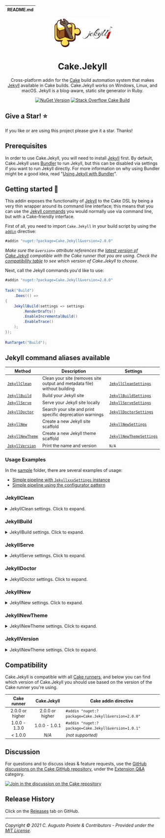 | README.md |
|:---|

<div align="center">

![Cake.Jekyll](asset/cake-jekyll-logo.png)

</div>

<h1 align="center">Cake.Jekyll</h1>
<div align="center">

Cross-platform addin for the [Cake](https://cakebuild.net) build automation system that makes [Jekyll](https://jekyllrb.com) available in Cake builds. Cake.Jekyll works on Windows, Linux, and macOS. Jekyll is a blog-aware, static site generator in Ruby.

[![NuGet Version](https://img.shields.io/nuget/v/Cake.Jekyll.svg?color=blue&style=flat-square)](https://www.nuget.org/packages/Cake.Jekyll/) [![Stack Overflow Cake Build](https://img.shields.io/badge/stack%20overflow-cakebuild-orange.svg?style=flat-square)](http://stackoverflow.com/questions/tagged/cakebuild)

</div>

## Give a Star! :star:

If you like or are using this project please give it a star. Thanks!

## Prerequisites

In order to use Cake.Jekyll, you will need to install [Jekyll](https://jekyllrb.com) first. By default, Cake.Jekyll uses [Bundler](https://bundler.io) to run Jekyll, but this can be disabled via settings if you want to run Jekyll directly. For more information on why using Bundler might be a good idea, read "[Using Jekyll with Bundler](https://jekyllrb.com/tutorials/using-jekyll-with-bundler/)".

## Getting started :rocket:

This addin exposes the functionality of [Jekyll](https://jekyllrb.com) to the Cake DSL by being a very thin wrapper around its command line interface; this means that you can use the [Jekyll commands](https://jekyllrb.com/docs/usage/) you would normally use via command line, but with a Cake-friendly interface.

First of all, you need to import `Cake.Jekyll` in your build script by using the [`addin`](http://cakebuild.net/docs/fundamentals/preprocessor-directives) directive:

```csharp
#addin "nuget:?package=Cake.Jekyll&version=2.0.0"
```

_Make sure the `&version=` attribute references the [latest version of Cake.Jekyll](https://www.nuget.org/packages/Cake.Jekyll/) compatible with the Cake runner that you are using. Check the [compatibility table](#compatibility) to see which version of Cake.Jekyll to choose_.

Next, call the Jekyll commands you'd like to use:

```csharp
#addin "nuget:?package=Cake.Jekyll&version=2.0.0"

Task("Build")
    .Does(() =>
{
    JekyllBuild(settings => settings
        .RenderDrafts()
        .EnableIncrementalBuild()
        .EnableTrace()
    );
});

RunTarget("Build");
```

## Jekyll command aliases available

| Method                              | Description                                                              | Settings                   |
| ----------------------------------- | ------------------------------------------------------------------------ | -------------------------- |
| [`JekyllClean`](#jekyllclean)       | Clean your site (removes site output and metadata file) without building | [`JekyllCleanSettings`]    |
| [`JekyllBuild`](#jekyllbuild)       | Build your Jekyll site                                                   | [`JekyllBuildSettings`]    |
| [`JekyllServe`](#jekyllserve)       | Serve your Jekyll site locally                                           | [`JekyllServeSettings`]    |
| [`JekyllDoctor`](#jekylldoctor)     | Search your site and print specific deprecation warnings                 | [`JekyllDoctorSettings`]   |
| [`JekyllNew`](#jekyllnew)           | Create a new Jekyll site scaffold                                        | [`JekyllNewSettings`]      |
| [`JekyllNewTheme`](#jekyllnewtheme) | Create a new Jekyll theme scaffold                                       | [`JekyllNewThemeSettings`] |
| [`JekyllVersion`](#jekyllversion)   | Print the name and version                                               | `N/A`                      |

[`JekyllCleanSettings`]: src/Cake.Jekyll/Commands/Clean/JekyllCleanSettings.cs
[`JekyllBuildSettings`]: src/Cake.Jekyll/Commands/Build/JekyllBuildSettings.cs
[`JekyllServeSettings`]: src/Cake.Jekyll/Commands/Serve/JekyllServeSettings.cs
[`JekyllDoctorSettings`]: src/Cake.Jekyll/Commands/Doctor/JekyllDoctorSettings.cs
[`JekyllNewSettings`]: src/Cake.Jekyll/Commands/New/JekyllNewSettings.cs
[`JekyllNewThemeSettings`]: src/Cake.Jekyll/Commands/NewTheme/JekyllNewThemeSettings.cs

### Usage Examples

In the [sample](sample/) folder, there are several examples of usage:

- [Simple pipeline with `JekyllxxxSettings` instance](sample/jekyll-settings.cake)
- [Simple pipeline using the configurator pattern](sample/jekyll-configurator.cake)

### JekyllClean

<details>
  <summary>JekyllClean settings. Click to expand.</summary>

| Property            | Extension Method         | Description                                     |
| ------------------- | ------------------------ | ----------------------------------------------- |
| `Configuration`     | `WithConfiguration`      | Custom configuration file                       |
| `Source`            | `SetSource`              | Custom source directory                         |
| `Destination`       | `SetDestination`         | Custom destination directory                    |
| `Future`            | `PublishFuture`          | Publishes posts with a future date              |
| `LimitPosts`        | `LimitPosts`             | Limits the number of posts to parse and publish |
| `Watch`             | `EnableWatch`            | Watch for changes and rebuild                   |
| `BaseUrl`           | `SetBaseUrl`             | Serve the website from the given base URL       |
| `ForcePolling`      | `ForcePolling`           | Force watch to use polling                      |
| `Lsi`               | `UseLsi`                 | Use LSI for improved related posts              |
| `Drafts`            | `RenderDrafts`           | Render posts in the `_drafts` folder            |
| `Unpublished`       | `RenderUnpublished`      | Render posts that were marked as unpublished    |
| `DisableDiskCache`  | `DisableDiskCache`       | Disable caching to disk in non-safe mode        |
| `IncrementalBuild`  | `EnableIncrementalBuild` | Enable incremental rebuild                      |
| `StrictFrontMatter` | `UseStrictFrontMatter`   | Fail if errors are present in front matter      |
| `SafeMode`          | `EnableSafeMode`         | Safe mode                                       |
| `Plugins`           | `WithPlugins`            | Plugins directory (defaults to `./_plugins`)    |
| `Layouts`           | `SetLayouts`             | Layouts directory (defaults to `./_layouts`)    |
| `LiquidProfile`     | `EnableLiquidProfile`    | Generate a Liquid rendering profile             |
| `Trace`             | `EnableTrace`            | Show the full backtrace when an error occurs    |
| `LogLevel`          | `SetLogLevel`            | Print verbose output or silence output          |
| `WorkingDirectory`  | `SetWorkingDirectory`    | The working directory to run Jekyll             |
| `DoNotUseBundler`   | `DoNotUseBundler`        | Run Jekyll directly, without Bundler            |

</details>

### JekyllBuild

<details>
  <summary>JekyllBuild settings. Click to expand.</summary>

| Property            | Extension Method         | Description                                     |
| ------------------- | ------------------------ | ----------------------------------------------- |
| `Configuration`     | `WithConfiguration`      | Custom configuration file                       |
| `Source`            | `SetSource`              | Custom source directory                         |
| `Destination`       | `SetDestination`         | Custom destination directory                    |
| `Future`            | `PublishFuture`          | Publishes posts with a future date              |
| `LimitPosts`        | `LimitPosts`             | Limits the number of posts to parse and publish |
| `Watch`             | `EnableWatch`            | Watch for changes and rebuild                   |
| `BaseUrl`           | `SetBaseUrl`             | Serve the website from the given base URL       |
| `ForcePolling`      | `ForcePolling`           | Force watch to use polling                      |
| `Lsi`               | `UseLsi`                 | Use LSI for improved related posts              |
| `Drafts`            | `RenderDrafts`           | Render posts in the `_drafts` folder            |
| `Unpublished`       | `RenderUnpublished`      | Render posts that were marked as unpublished    |
| `DisableDiskCache`  | `DisableDiskCache`       | Disable caching to disk in non-safe mode        |
| `IncrementalBuild`  | `EnableIncrementalBuild` | Enable incremental rebuild                      |
| `StrictFrontMatter` | `UseStrictFrontMatter`   | Fail if errors are present in front matter      |
| `SafeMode`          | `EnableSafeMode`         | Safe mode                                       |
| `Plugins`           | `WithPlugins`            | Plugins directory (defaults to `./_plugins`)    |
| `Layouts`           | `SetLayouts`             | Layouts directory (defaults to `./_layouts`)    |
| `LiquidProfile`     | `EnableLiquidProfile`    | Generate a Liquid rendering profile             |
| `Trace`             | `EnableTrace`            | Show the full backtrace when an error occurs    |
| `LogLevel`          | `SetLogLevel`            | Print verbose output or silence output          |
| `WorkingDirectory`  | `SetWorkingDirectory`    | The working directory to run Jekyll             |
| `DoNotUseBundler`   | `DoNotUseBundler`        | Run Jekyll directly, without Bundler            |

</details>

### JekyllServe

<details>
  <summary>JekyllServe settings. Click to expand.</summary>

| Property             | Extension Method         | Description                                                            |
| -------------------- | ------------------------ | ---------------------------------------------------------------------- |
| `SslCertificate`     | `UseSslCertificate`      | X.509 (SSL) certificate                                                |
| `SslKey`             | `UseSslKey`              | X.509 (SSL) private key                                                |
| `Hostname`           | `SetHostname`            | Host to bind to                                                        |
| `Port`               | `SetPort`                | Port to listen on                                                      |
| `OpenUrl`            | `OpenUrl`                | Launch your site in a browser                                          |
| `Detach`             | `Detach`                 | Run the server in the background                                       |
| `ShowDirListing`     | `ShowDirListing`         | Show a directory listing instead of loading your index file            |
| `SkipInitialBuild`   | `SkipInitialBuild`       | Skips the initial site build which occurs before the server is started |
| `LiveReload`         | `UseLiveReload`          | Use LiveReload to automatically refresh browsers                       |
| `LiveReloadIgnore`   | `WithLiveReloadIgnore`   | Files for LiveReload to ignore                                         |
| `LiveReloadMinDelay` | `SetLiveReloadMinDelay`  | Minimum reload delay                                                   |
| `LiveReloadMaxDelay` | `SetLiveReloadMaxDelay`  | Maximum reload delay                                                   |
| `LiveReloadPort`     | `SetLiveReloadPort`      | Port for LiveReload to listen on                                       |
| `Configuration`      | `WithConfiguration`      | Custom configuration file                                              |
| `Source`             | `SetSource`              | Custom source directory                                                |
| `Destination`        | `SetDestination`         | Custom destination directory                                           |
| `Future`             | `PublishFuture`          | Publishes posts with a future date                                     |
| `LimitPosts`         | `LimitPosts`             | Limits the number of posts to parse and publish                        |
| `Watch`              | `EnableWatch`            | Watch for changes and rebuild                                          |
| `BaseUrl`            | `SetBaseUrl`             | Serve the website from the given base URL                              |
| `ForcePolling`       | `ForcePolling`           | Force watch to use polling                                             |
| `Lsi`                | `UseLsi`                 | Use LSI for improved related posts                                     |
| `Drafts`             | `RenderDrafts`           | Render posts in the `_drafts` folder                                   |
| `Unpublished`        | `RenderUnpublished`      | Render posts that were marked as unpublished                           |
| `DisableDiskCache`   | `DisableDiskCache`       | Disable caching to disk in non-safe mode                               |
| `IncrementalBuild`   | `EnableIncrementalBuild` | Enable incremental rebuild                                             |
| `StrictFrontMatter`  | `UseStrictFrontMatter`   | Fail if errors are present in front matter                             |
| `SafeMode`           | `EnableSafeMode`         | Safe mode                                                              |
| `Plugins`            | `WithPlugins`            | Plugins directory (defaults to `./_plugins`)                           |
| `Layouts`            | `SetLayouts`             | Layouts directory (defaults to `./_layouts`)                           |
| `LiquidProfile`      | `EnableLiquidProfile`    | Generate a Liquid rendering profile                                    |
| `Trace`              | `EnableTrace`            | Show the full backtrace when an error occurs                           |
| `LogLevel`           | `SetLogLevel`            | Print verbose output or silence output                                 |
| `WorkingDirectory`   | `SetWorkingDirectory`    | The working directory to run Jekyll                                    |
| `DoNotUseBundler`    | `DoNotUseBundler`        | Run Jekyll directly, without Bundler                                   |

</details>

### JekyllDoctor

<details>
  <summary>JekyllDoctor settings. Click to expand.</summary>

| Property           | Extension Method      | Description                                  |
| ------------------ | --------------------- | -------------------------------------------- |
| `Configuration`    | `WithConfiguration`   | Custom configuration file                    |
| `Source`           | `SetSource`           | Custom source directory                      |
| `Destination`      | `SetDestination`      | Custom destination directory                 |
| `SafeMode`         | `EnableSafeMode`      | Safe mode                                    |
| `Plugins`          | `WithPlugins`         | Plugins directory (defaults to `./_plugins`) |
| `Layouts`          | `SetLayouts`          | Layouts directory (defaults to `./_layouts`) |
| `LiquidProfile`    | `EnableLiquidProfile` | Generate a Liquid rendering profile          |
| `Trace`            | `EnableTrace`         | Show the full backtrace when an error occurs |
| `WorkingDirectory` | `SetWorkingDirectory` | The working directory to run Jekyll          |
| `DoNotUseBundler`  | `DoNotUseBundler`     | Run Jekyll directly, without Bundler         |

</details>

### JekyllNew

<details>
  <summary>JekyllNew settings. Click to expand.</summary>

| Property           | Extension Method      | Description                                  |
| ------------------ | --------------------- | -------------------------------------------- |
| `Path`             |                       | Path to scaffold the site                    |
| `Force`            | `EnableForce`         | Force creation even if PATH already exists   |
| `Blank`            | `EnableBlank`         | Creates scaffolding but with empty files     |
| `SkipBundle`       | `SkipBundle`          | Skip `bundle install`                        |
| `Source`           | `SetSource`           | Custom source directory                      |
| `Destination`      | `SetDestination`      | Custom destination directory                 |
| `SafeMode`         | `EnableSafeMode`      | Safe mode                                    |
| `Plugins`          | `WithPlugins`         | Plugins directory (defaults to `./_plugins`) |
| `Layouts`          | `SetLayouts`          | Layouts directory (defaults to `./_layouts`) |
| `LiquidProfile`    | `EnableLiquidProfile` | Generate a Liquid rendering profile          |
| `Trace`            | `EnableTrace`         | Show the full backtrace when an error occurs |
| `WorkingDirectory` | `SetWorkingDirectory` | The working directory to run Jekyll          |
| `DoNotUseBundler`  | `DoNotUseBundler`     | Run Jekyll directly, without Bundler         |

</details>

### JekyllNewTheme

<details>
  <summary>JekyllNewTheme settings. Click to expand.</summary>

| Property           | Extension Method       | Description                                  |
| ------------------ | ---------------------- | -------------------------------------------- |
| `Name`             |                        | The name of the theme                        |
| `CodeOfConduct`    | `IncludeCodeOfConduct` | Include a Code of Conduct                    |
| `Source`           | `SetSource`            | Custom source directory                      |
| `Destination`      | `SetDestination`       | Custom destination directory                 |
| `SafeMode`         | `EnableSafeMode`       | Safe mode                                    |
| `Plugins`          | `WithPlugins`          | Plugins directory (defaults to `./_plugins`) |
| `Layouts`          | `SetLayouts`           | Layouts directory (defaults to `./_layouts`) |
| `LiquidProfile`    | `EnableLiquidProfile`  | Generate a Liquid rendering profile          |
| `Trace`            | `EnableTrace`          | Show the full backtrace when an error occurs |
| `WorkingDirectory` | `SetWorkingDirectory`  | The working directory to run Jekyll          |
| `DoNotUseBundler`  | `DoNotUseBundler`      | Run Jekyll directly, without Bundler         |

</details>

### JekyllVersion

<details>
  <summary>JekyllNewTheme settings. Click to expand.</summary>

| Property           | Extension Method      | Description                          |
| ------------------ | --------------------- | ------------------------------------ |
| `WorkingDirectory` | `SetWorkingDirectory` | The working directory to run Jekyll  |
| `DoNotUseBundler`  | `DoNotUseBundler`     | Run Jekyll directly, without Bundler |

</details>

## Compatibility

Cake.Jekyll is compatible with all [Cake runners](https://cakebuild.net/docs/running-builds/runners/), and below you can find which version of Cake.Jekyll you should use based on the version of the Cake runner you're using.

| Cake runner     | Cake.Jekyll            | Cake addin directive                                |
|:---------------:|:----------------------:| --------------------------------------------------- |
| 2.0.0 or higher | 2.0.0 or higher        | `#addin "nuget:?package=Cake.Jekyll&version=2.0.0"` |
| 1.0.0 - 1.3.0   | 1.0.0 - 1.0.1          | `#addin "nuget:?package=Cake.Jekyll&version=1.0.1"` |
| < 1.0.0         | _N/A_                  | _(not supported)_                                   |

## Discussion

For questions and to discuss ideas & feature requests, use the [GitHub discussions on the Cake GitHub repository](https://github.com/cake-build/cake/discussions), under the [Extension Q&A](https://github.com/cake-build/cake/discussions/categories/extension-q-a) category.

[![Join in the discussion on the Cake repository](https://img.shields.io/badge/GitHub-Discussions-green?logo=github)](https://github.com/cake-build/cake/discussions)

## Release History

Click on the [Releases](https://github.com/cake-contrib/Cake.Jekyll/releases) tab on GitHub.

---

_Copyright &copy; 2021 C. Augusto Proiete & Contributors - Provided under the [MIT License](LICENSE)._
